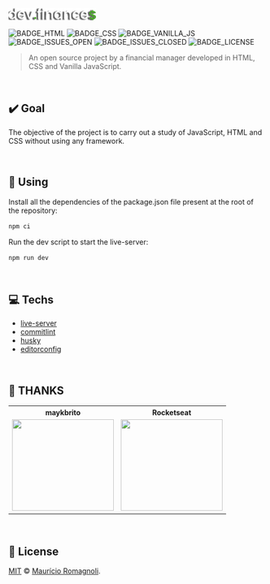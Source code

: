 ![](./.github/images/logo.png)

![BADGE_HTML] ![BADGE_CSS] ![BADGE_VANILLA_JS] ![BADGE_ISSUES_OPEN] ![BADGE_ISSUES_CLOSED] ![BADGE_LICENSE]

> An open source project by a financial manager developed in HTML, CSS and Vanilla JavaScript.

<br>

## **✔️ Goal**

The objective of the project is to carry out a study of JavaScript, HTML and CSS without using any framework.

<br>

## **🍷 Using**

Install all the dependencies of the package.json file present at the root of the repository:

```bash
npm ci
```

Run the dev script to start the live-server:

```bash
npm run dev
```

<br>

## **💻 Techs**

  - [live-server](https://www.npmjs.com/package/live-server)
  - [commitlint](https://github.com/conventional-changelog/commitlint)
  - [husky](https://github.com/typicode/husky)
  - [editorconfig](https://editorconfig.org/)

<br>

## **:star2: THANKS**

<table>
  <tr align=center>
    <th><strong>maykbrito</strong></th>
    <th><strong>Rocketseat</strong></th>
  </tr>
  <tr align=center>
    <td>
      <a href="https://github.com/maykbrito">
        <img width="200" height="180" src="https://user-images.githubusercontent.com/38081852/83981753-1de29b00-a8f7-11ea-93cf-23d2ff65fa5c.png">
      </a>
    </td>
    <td>
      <a href="https://rocketseat.com.br/">
        <img width="200" height="180" src="https://user-images.githubusercontent.com/38081852/83981650-1e2e6680-a8f6-11ea-9f42-6df8fe809e4b.png">
      </a>
    </td>
  </tr>
</table>

<br>

## **📜 License**

[MIT](./LICENSE) &#169; [Maurício Romagnoli](https://www.linkedin.com/in/mauricioromagnoli/).


<!-- BADGES -->

[BADGE_LICENSE]: https://img.shields.io/github/license/x0n4d0/dev-finances
[BADGE_ISSUES_OPEN]: https://img.shields.io/github/issues-raw/x0n4d0/dev-finances
[BADGE_ISSUES_CLOSED]: https://img.shields.io/github/issues-closed-raw/x0n4d0/dev-finances?color=red
[BADGE_VANILLA_JS]: https://img.shields.io/badge/vanilla-js-yellow
[BADGE_CSS]: https://img.shields.io/badge/style-css-blue
[BADGE_HTML]: https://img.shields.io/badge/document-html-red
